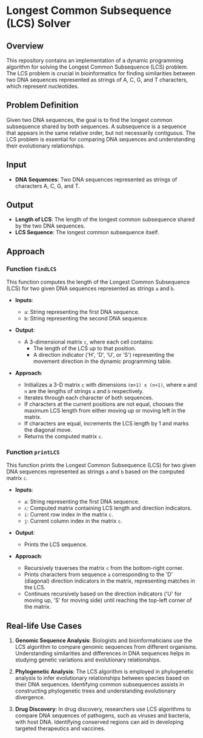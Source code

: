 # Longest Common Subsequence (LCS) Solver

## Overview

This repository contains an implementation of a dynamic programming algorithm for solving the Longest Common Subsequence (LCS) problem. The LCS problem is crucial in bioinformatics for finding similarities between two DNA sequences represented as strings of A, C, G, and T characters, which represent nucleotides.

## Problem Definition

Given two DNA sequences, the goal is to find the longest common subsequence shared by both sequences. A subsequence is a sequence that appears in the same relative order, but not necessarily contiguous. The LCS problem is essential for comparing DNA sequences and understanding their evolutionary relationships.

## Input

- **DNA Sequences**: Two DNA sequences represented as strings of characters A, C, G, and T.

## Output

- **Length of LCS**: The length of the longest common subsequence shared by the two DNA sequences.
- **LCS Sequence**: The longest common subsequence itself.

## Approach

### Function `findLCS`

This function computes the length of the Longest Common Subsequence (LCS) for two given DNA sequences represented as strings `a` and `b`.

- **Inputs**:
  - `a`: String representing the first DNA sequence.
  - `b`: String representing the second DNA sequence.

- **Output**:
  - A 3-dimensional matrix `c`, where each cell contains:
    - The length of the LCS up to that position.
    - A direction indicator ('H', 'D', 'U', or 'S') representing the movement direction in the dynamic programming table.

- **Approach**:
  - Initializes a 3-D matrix `c` with dimensions `(m+1) x (n+1)`, where `m` and `n` are the lengths of strings `a` and `b` respectively.
  - Iterates through each character of both sequences.
  - If characters at the current positions are not equal, chooses the maximum LCS length from either moving up or moving left in the matrix.
  - If characters are equal, increments the LCS length by 1 and marks the diagonal move.
  - Returns the computed matrix `c`.

### Function `printLCS`

This function prints the Longest Common Subsequence (LCS) for two given DNA sequences represented as strings `a` and `b` based on the computed matrix `c`.

- **Inputs**:
  - `a`: String representing the first DNA sequence.
  - `c`: Computed matrix containing LCS length and direction indicators.
  - `i`: Current row index in the matrix `c`.
  - `j`: Current column index in the matrix `c`.

- **Output**:
  - Prints the LCS sequence.

- **Approach**:
  - Recursively traverses the matrix `c` from the bottom-right corner.
  - Prints characters from sequence `a` corresponding to the 'D' (diagonal) direction indicators in the matrix, representing matches in the LCS.
  - Continues recursively based on the direction indicators ('U' for moving up, 'S' for moving side) until reaching the top-left corner of the matrix.

## Real-life Use Cases

1. **Genomic Sequence Analysis**: Biologists and bioinformaticians use the LCS algorithm to compare genomic sequences from different organisms. Understanding similarities and differences in DNA sequences helps in studying genetic variations and evolutionary relationships.

2. **Phylogenetic Analysis**: The LCS algorithm is employed in phylogenetic analysis to infer evolutionary relationships between species based on their DNA sequences. Identifying common subsequences assists in constructing phylogenetic trees and understanding evolutionary divergence.

3. **Drug Discovery**: In drug discovery, researchers use LCS algorithms to compare DNA sequences of pathogens, such as viruses and bacteria, with host DNA. Identifying conserved regions can aid in developing targeted therapeutics and vaccines.
